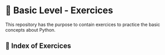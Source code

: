 <h1 align = "justify">🥇 Basic Level - Exercices</h1>
<span>This repository has the purpose to contain exercices to practice the basic concepts about Python.</span>

## 🏅 Index of Exercices
  